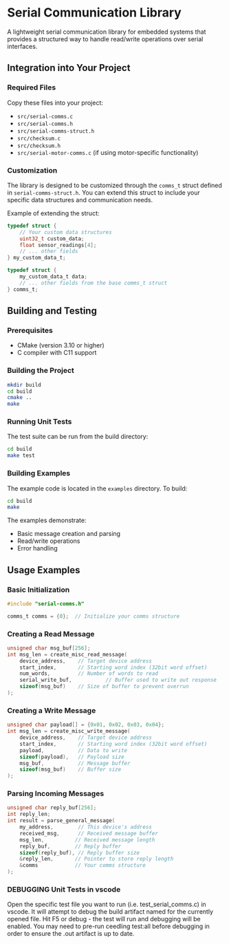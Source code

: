 # Serial Communication Library

A lightweight serial communication library for embedded systems that provides a structured way to handle read/write operations over serial interfaces.

## Integration into Your Project

### Required Files
Copy these files into your project:
- `src/serial-comms.c`
- `src/serial-comms.h`
- `src/serial-comms-struct.h`
- `src/checksum.c`
- `src/checksum.h`
- `src/serial-motor-comms.c` (if using motor-specific functionality)

### Customization
The library is designed to be customized through the `comms_t` struct defined in `serial-comms-struct.h`. You can extend this struct to include your specific data structures and communication needs.

Example of extending the struct:
```c
typedef struct {
    // Your custom data structures
    uint32_t custom_data;
    float sensor_readings[4];
    // ... other fields
} my_custom_data_t;

typedef struct {
    my_custom_data_t data;
    // ... other fields from the base comms_t struct
} comms_t;
```

## Building and Testing

### Prerequisites
- CMake (version 3.10 or higher)
- C compiler with C11 support

### Building the Project
```bash
mkdir build
cd build
cmake ..
make
```

### Running Unit Tests
The test suite can be run from the build directory:
```bash
cd build
make test
```

### Building Examples
The example code is located in the `examples` directory. To build:
```bash
cd build
make
```

The examples demonstrate:
- Basic message creation and parsing
- Read/write operations
- Error handling

## Usage Examples

### Basic Initialization
```c
#include "serial-comms.h"

comms_t comms = {0};  // Initialize your comms structure
```

### Creating a Read Message
```c
unsigned char msg_buf[256];
int msg_len = create_misc_read_message(
    device_address,    // Target device address
    start_index,       // Starting word index (32bit word offset)
    num_words,         // Number of words to read
    serial_write_buf,           // Buffer used to write out response
    sizeof(msg_buf)    // Size of buffer to prevent overrun
);
```

### Creating a Write Message
```c
unsigned char payload[] = {0x01, 0x02, 0x03, 0x04};
int msg_len = create_misc_write_message(
    device_address,    // Target device address
    start_index,       // Starting word index (32bit word offset)
    payload,           // Data to write
    sizeof(payload),   // Payload size
    msg_buf,           // Message buffer
    sizeof(msg_buf)    // Buffer size
);
```

### Parsing Incoming Messages
```c
unsigned char reply_buf[256];
int reply_len;
int result = parse_general_message(
    my_address,        // This device's address
    received_msg,      // Received message buffer
    msg_len,          // Received message length
    reply_buf,        // Reply buffer
    sizeof(reply_buf), // Reply buffer size
    &reply_len,       // Pointer to store reply length
    &comms            // Your comms structure
);
``` 


### DEBUGGING Unit Tests in vscode
Open the specific test file you want to run (i.e. test_serial_comms.c) in vscode. It will attempt to debug the build artifact named for the currently opened file. Hit F5 or debug - the test will run and debugging will be enabled. You may need to pre-run ceedling test:all before debugging in order to ensure the .out artifact is up to date.